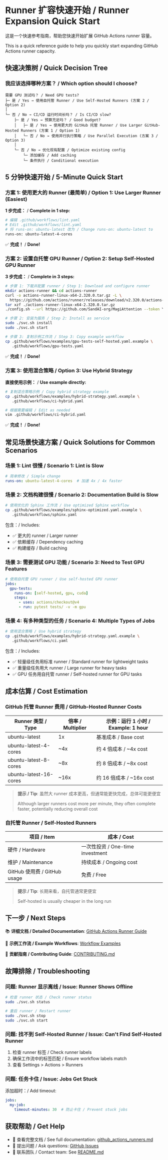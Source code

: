 # Runner 扩容快速开始 / Runner Expansion Quick Start

这是一个快速参考指南，帮助您快速开始扩展 GitHub Actions runner 容量。

This is a quick reference guide to help you quickly start expanding GitHub Actions runner capacity.

## 快速决策树 / Quick Decision Tree

### 我应该选择哪种方案？ / Which option should I choose?

```
需要 GPU 测试吗？ / Need GPU tests?
├─ 是 / Yes → 使用自托管 Runner / Use Self-Hosted Runners (方案 2 / Option 2)
│
└─ 否 / No → CI/CD 运行时间长吗？ / Is CI/CD slow?
    ├─ 是 / Yes → 预算充足吗？ / Good budget?
    │   ├─ 是 / Yes → 使用更大的 GitHub 托管 Runner / Use Larger GitHub-Hosted Runners (方案 1 / Option 1)
    │   └─ 否 / No → 使用并行执行策略 / Use Parallel Execution (方案 3 / Option 3)
    │
    └─ 否 / No → 优化现有配置 / Optimize existing config
        └─ 添加缓存 / Add caching
        └─ 条件执行 / Conditional execution
```

## 5 分钟快速开始 / 5-Minute Quick Start

### 方案 1: 使用更大的 Runner (最简单) / Option 1: Use Larger Runner (Easiest)

**1 步完成：** / **Complete in 1 step:**

```bash
# 编辑 .github/workflows/lint.yaml
# Edit .github/workflows/lint.yaml
# 将 runs-on: ubuntu-latest 改为 / Change runs-on: ubuntu-latest to
runs-on: ubuntu-latest-4-cores
```

✅ **完成！** / **Done!**

### 方案 2: 设置自托管 GPU Runner / Option 2: Setup Self-Hosted GPU Runner

**3 步完成：** / **Complete in 3 steps:**

```bash
# 步骤 1: 下载并配置 runner / Step 1: Download and configure runner
mkdir actions-runner && cd actions-runner
curl -o actions-runner-linux-x64-2.320.0.tar.gz -L \
  https://github.com/actions/runner/releases/download/v2.320.0/actions-runner-linux-x64-2.320.0.tar.gz
tar xzf ./actions-runner-linux-x64-2.320.0.tar.gz
./config.sh --url https://github.com/SandAI-org/MagiAttention --token YOUR_TOKEN

# 步骤 2: 安装为服务 / Step 2: Install as service
sudo ./svc.sh install
sudo ./svc.sh start

# 步骤 3: 复制示例工作流 / Step 3: Copy example workflow
cp .github/workflows/examples/gpu-tests-self-hosted.yaml.example \
   .github/workflows/gpu-tests.yaml
```

✅ **完成！** / **Done!**

### 方案 3: 使用混合策略 / Option 3: Use Hybrid Strategy

**直接使用示例：** / **Use example directly:**

```bash
# 复制混合策略示例 / Copy hybrid strategy example
cp .github/workflows/examples/hybrid-strategy.yaml.example \
   .github/workflows/ci-hybrid.yaml

# 根据需要编辑 / Edit as needed
vim .github/workflows/ci-hybrid.yaml
```

✅ **完成！** / **Done!**

## 常见场景快速方案 / Quick Solutions for Common Scenarios

### 场景 1: Lint 很慢 / Scenario 1: Lint is Slow

```yaml
# 简单修改 / Simple change
runs-on: ubuntu-latest-4-cores  # 加速 4x / 4x faster
```

### 场景 2: 文档构建很慢 / Scenario 2: Documentation Build is Slow

```bash
# 使用优化的 Sphinx 工作流 / Use optimized Sphinx workflow
cp .github/workflows/examples/sphinx-optimized.yaml.example \
   .github/workflows/sphinx.yaml
```

包含：/ Includes:
- ✅ 更大的 runner / Larger runner
- ✅ 依赖缓存 / Dependency caching
- ✅ 构建缓存 / Build caching

### 场景 3: 需要测试 GPU 功能 / Scenario 3: Need to Test GPU Features

```yaml
# 使用自托管 GPU runner / Use self-hosted GPU runner
jobs:
  gpu-tests:
    runs-on: [self-hosted, gpu, cuda]
    steps:
      - uses: actions/checkout@v4
      - run: pytest tests/ -v -m gpu
```

### 场景 4: 有多种类型的任务 / Scenario 4: Multiple Types of Jobs

```bash
# 使用混合策略 / Use hybrid strategy
cp .github/workflows/examples/hybrid-strategy.yaml.example \
   .github/workflows/ci.yaml
```

包含：/ Includes:
- ✅ 轻量级任务用标准 runner / Standard runner for lightweight tasks
- ✅ 重量级任务用大 runner / Large runner for heavy tasks
- ✅ GPU 任务用自托管 runner / Self-hosted runner for GPU tasks

## 成本估算 / Cost Estimation

### GitHub 托管 Runner 费用 / GitHub-Hosted Runner Costs

| Runner 类型 / Type | 倍率 / Multiplier | 示例：运行 1 小时 / Example: 1 hour |
|-------------------|------------------|------------------------------|
| ubuntu-latest | 1x | 基准成本 / Base cost |
| ubuntu-latest-4-cores | ~4x | 约 4 倍成本 / ~4x cost |
| ubuntu-latest-8-cores | ~8x | 约 8 倍成本 / ~8x cost |
| ubuntu-latest-16-cores | ~16x | 约 16 倍成本 / ~16x cost |

> **提示 / Tip**: 虽然大 runner 成本更高，但通常能更快完成，总体可能更便宜
> 
> Although larger runners cost more per minute, they often complete faster, potentially reducing overall cost

### 自托管 Runner / Self-Hosted Runners

| 项目 / Item | 成本 / Cost |
|------------|-----------|
| 硬件 / Hardware | 一次性投资 / One-time investment |
| 维护 / Maintenance | 持续成本 / Ongoing cost |
| GitHub 使用费 / GitHub usage | 免费 / Free |

> **提示 / Tip**: 长期来看，自托管通常更便宜
> 
> Self-hosted is usually cheaper in the long run

## 下一步 / Next Steps

📚 **详细文档 / Detailed Documentation**: [GitHub Actions Runner Guide](./github_actions_runners.md)

📁 **示例工作流 / Example Workflows**: [Workflow Examples](../../.github/workflows/examples/)

🔧 **贡献指南 / Contributing Guide**: [CONTRIBUTING.md](../../CONTRIBUTING.md)

## 故障排除 / Troubleshooting

### 问题: Runner 显示离线 / Issue: Runner Shows Offline

```bash
# 检查 runner 状态 / Check runner status
sudo ./svc.sh status

# 重启 runner / Restart runner
sudo ./svc.sh stop
sudo ./svc.sh start
```

### 问题: 找不到 Self-Hosted Runner / Issue: Can't Find Self-Hosted Runner

1. 检查 runner 标签 / Check runner labels
2. 确保工作流中的标签匹配 / Ensure workflow labels match
3. 查看 Settings > Actions > Runners

### 问题: 任务卡住 / Issue: Jobs Get Stuck

添加超时：/ Add timeout:

```yaml
jobs:
  my-job:
    timeout-minutes: 30  # 防止卡住 / Prevent stuck jobs
```

## 获取帮助 / Get Help

- 📖 查看完整文档 / See full documentation: [github_actions_runners.md](./github_actions_runners.md)
- 💬 提出问题 / Ask questions: [GitHub Issues](https://github.com/SandAI-org/MagiAttention/issues)
- 📧 联系团队 / Contact team: See [README.md](../../README.md#acknowledgement)
